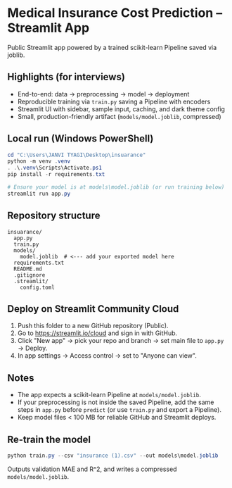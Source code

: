 # Medical Insurance Cost Prediction – Streamlit App

Public Streamlit app powered by a trained scikit-learn Pipeline saved via joblib.

## Highlights (for interviews)
- End-to-end: data → preprocessing → model → deployment
- Reproducible training via `train.py` saving a Pipeline with encoders
- Streamlit UI with sidebar, sample input, caching, and dark theme config
- Small, production-friendly artifact (`models/model.joblib`, compressed)

## Local run (Windows PowerShell)
```powershell
cd "C:\Users\JANVI TYAGI\Desktop\insuarance"
python -m venv .venv
. .\.venv\Scripts\Activate.ps1
pip install -r requirements.txt

# Ensure your model is at models\model.joblib (or run training below)
streamlit run app.py
```

## Repository structure
```
insuarance/
  app.py
  train.py
  models/
    model.joblib  # <--- add your exported model here
  requirements.txt
  README.md
  .gitignore
  .streamlit/
    config.toml
```

## Deploy on Streamlit Community Cloud
1. Push this folder to a new GitHub repository (Public).
2. Go to https://streamlit.io/cloud and sign in with GitHub.
3. Click "New app" → pick your repo and branch → set main file to `app.py` → Deploy.
4. In app settings → Access control → set to "Anyone can view".

## Notes
- The app expects a scikit-learn Pipeline at `models/model.joblib`.
- If your preprocessing is not inside the saved Pipeline, add the same steps in `app.py` before `predict` (or use `train.py` and export a Pipeline).
- Keep model files < 100 MB for reliable GitHub and Streamlit deploys.

## Re-train the model
```powershell
python train.py --csv "insurance (1).csv" --out models\model.joblib
```
Outputs validation MAE and R^2, and writes a compressed `models/model.joblib`.

